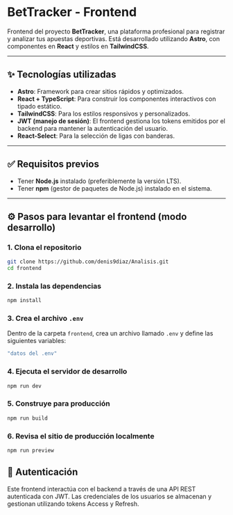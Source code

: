 # BetTracker - Frontend

Frontend del proyecto **BetTracker**, una plataforma profesional para registrar y analizar tus apuestas deportivas. Está desarrollado utilizando **Astro**, con componentes en **React** y estilos en **TailwindCSS**.

---

## ✨ Tecnologías utilizadas

- **Astro**: Framework para crear sitios rápidos y optimizados.
- **React + TypeScript**: Para construir los componentes interactivos con tipado estático.
- **TailwindCSS**: Para los estilos responsivos y personalizados.
- **JWT (manejo de sesión)**: El frontend gestiona los tokens emitidos por el backend para mantener la autenticación del usuario.
- **React-Select**: Para la selección de ligas con banderas.

---

## ✅ Requisitos previos

- Tener **Node.js** instalado (preferiblemente la versión LTS).
- Tener **npm** (gestor de paquetes de Node.js) instalado en el sistema.

---

## ⚙️ Pasos para levantar el frontend (modo desarrollo)

### 1. Clona el repositorio
```bash
git clone https://github.com/denis9diaz/Analisis.git
cd frontend
```

### 2. Instala las dependencias
```bash
npm install
```

### 3. Crea el archivo `.env`
Dentro de la carpeta `frontend`, crea un archivo llamado `.env` y define las siguientes variables:
```bash
"datos del .env"
```

### 4. Ejecuta el servidor de desarrollo
```bash
npm run dev
```

### 5. Construye para producción
```bash
npm run build
```

### 6. Revisa el sitio de producción localmente
```bash
npm run preview
```

## 🔐 Autenticación

Este frontend interactúa con el backend a través de una API REST autenticada con JWT. 
Las credenciales de los usuarios se almacenan y gestionan utilizando tokens Access y Refresh.
